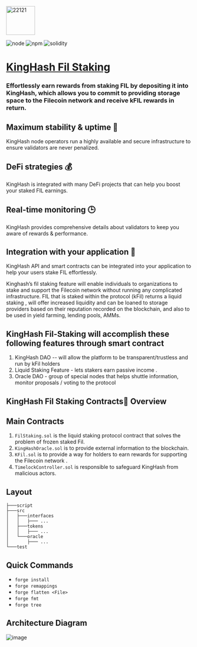 <img width="78" alt="22121" src="https://user-images.githubusercontent.com/103015469/213084424-1c18932f-81da-4056-a3de-9d50e005bf1f.PNG">

![node](https://img.shields.io/badge/node-v10.15.3-green)
![npm](https://img.shields.io/badge/npm-v6.9.0-green)
![solidity](https://img.shields.io/badge/solidity-0.8.13-brightgreen)

  
# [KingHash Fil Staking ]([https://link-url-here.org](https://www.kinghash.com/fileCoinState?tabActive=1))




###  Effortlessly earn rewards from staking FIL by depositing it into KingHash, which allows you to commit to providing storage space to the Filecoin network and receive kFIL rewards in return. 


## Maximum stability & uptime 📱
KingHash node operators run a highly available and secure infrastructure to ensure validators are never penalized.
## DeFi strategies 💰
KingHash is integrated with many DeFi projects that can help you boost your staked FIL earnings.
## Real-time monitoring 🕒 
KingHash provides comprehensive details about validators to keep you aware of rewards & performance.
## Integration with your application 	📱
KingHash API and smart contracts can be integrated into your application to help your users stake FIL effortlessly.

Kinghash’s fil staking feature will enable individuals to organizations to stake and support the Filecoin network without running any complicated infrastructure. FIL that is staked within the protocol (kFil) returns a liquid staking , will offer increased liquidity and can be loaned to storage providers based on their reputation recorded on the blockchain, and also to be used in yield farming, lending pools, AMMs. 

## KingHash Fil-Staking will accomplish these following features through smart contract 
1. KingHash DAO -- will allow the platform to be transparent/trustless and run by kFil holders
2.  Liquid Staking Feature - lets stakers earn passive income . 
3. Oracle DAO - group of special nodes that helps shuttle information, monitor proposals / voting to the protocol 


## KingHash Fil Staking Contracts📑 Overview
## Main Contracts
1. `FilStaking.sol` is the liquid staking protocol contract that solves the problem of frozen staked Fil. 
2. `KingHashOracle.sol` is to provide external information to the blockchain.
3. `KFil.sol` is to provide a way for holders to earn rewards for supporting the Filecoin network . 
4. `TimelockController.sol` is responsible to safeguard KingHash from malicious actors.

## Layout
```
├───script
├───src 
│   ├───interfaces
│   │   ├─── ...
│   ├───tokens
│   │   ├─── ...
│   └───oracle
│       ├─── ...
└───test
```


## Quick Commands
- `forge install`
- `forge remappings`
- `forge flatten <File>`
- `forge fmt`
- `forge tree`
  
 ## Architecture Diagram

![image](![image](https://user-images.githubusercontent.com/108317502/213137628-9631fcae-0191-456d-9b81-40d1b62b01f0.png))
